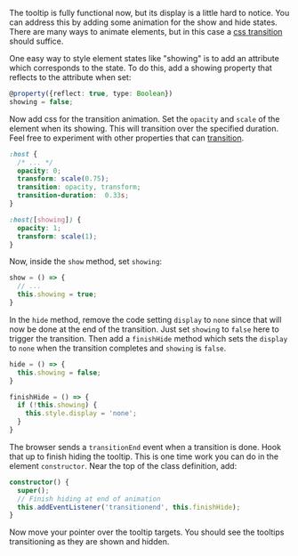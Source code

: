 The tooltip is fully functional now, but its display is a little hard to notice.
You can address this by adding some animation for the show and hide states.
There are many ways to animate elements, but in this case a
[css transition](https://developer.mozilla.org/en-US/docs/Web/CSS/transition)
should suffice.

One easy way to style element states like "showing" is to add an
attribute which corresponds to the state. To do this, add a showing property
that reflects to the attribute when set:

```ts
@property({reflect: true, type: Boolean})
showing = false;
```

Now add css for the transition animation. Set the `opacity` and `scale` of
the element when its showing. This will transition over the specified duration.
Feel free to experiment with other properties that can [transition](https://developer.mozilla.org/en-US/docs/Web/CSS/CSS_Transitions/Using_CSS_transitions).

```css
:host {
  /* ... */
  opacity: 0;
  transform: scale(0.75);
  transition: opacity, transform;
  transition-duration:  0.33s;
}

:host([showing]) {
  opacity: 1;
  transform: scale(1);
}
```

Now, inside the `show` method, set `showing`:

```ts
show = () => {
  // ...
  this.showing = true;
}
```

In the `hide` method, remove the code setting `display` to `none` since
that will now be done at the end of the transition. Just set `showing` to
`false` here to trigger the transition. Then add a `finishHide` method which
sets the `display` to `none` when the transition completes and `showing` is
`false`.

```ts
hide = () => {
  this.showing = false;
}

finishHide = () => {
  if (!this.showing) {
    this.style.display = 'none';
  }
}
```

The browser sends a `transitionEnd` event when a transition is done. Hook that
up to finish hiding the tooltip. This is one time work you can do in the
element `constructor`. Near the top of the class definition, add:

```ts
constructor() {
  super();
  // Finish hiding at end of animation
  this.addEventListener('transitionend', this.finishHide);
}
```

Now move your pointer over the tooltip targets. You should see the tooltips
transitioning as they are shown and hidden.


